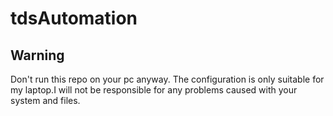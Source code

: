 # tdsAutomation

## Warning
Don't run this repo on your pc anyway. The configuration is only suitable for my laptop.I will not be responsible for any problems caused with your system and files.